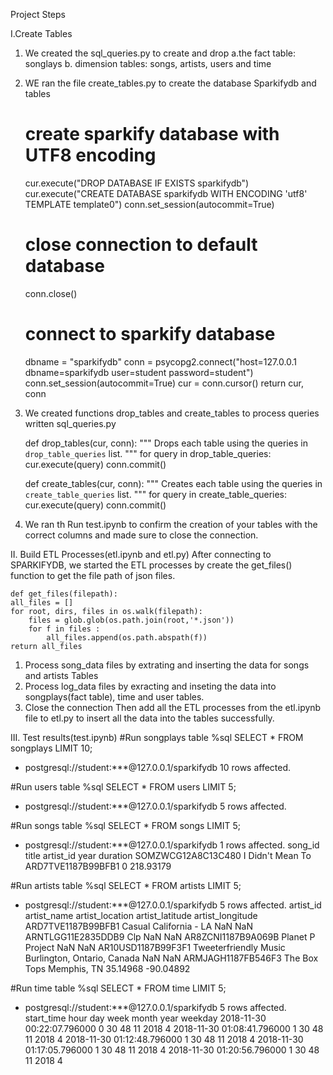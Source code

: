 Project Steps 


I.Create Tables

1. We created the sql_queries.py to create and drop
    a.the fact table: songlays
    b. dimension tables: songs, artists, users and time
    
    
    

2. WE ran the file create_tables.py to create the database Sparkifydb and tables
    # create sparkify database with UTF8 encoding
    cur.execute("DROP DATABASE IF EXISTS sparkifydb")
    cur.execute("CREATE DATABASE sparkifydb WITH ENCODING 'utf8' TEMPLATE template0")
    conn.set_session(autocommit=True)
    # close connection to default database
    conn.close() 
    # connect to sparkify database
    dbname = "sparkifydb"
    conn = psycopg2.connect("host=127.0.0.1 dbname=sparkifydb user=student password=student")
    conn.set_session(autocommit=True)
    cur = conn.cursor()
    return cur, conn
    
3. We created functions drop_tables and create_tables to process queries written sql_queries.py

    def drop_tables(cur, conn):
    """
    Drops each table using the queries in `drop_table_queries` list.
    """
    for query in drop_table_queries:
        cur.execute(query)
        conn.commit()

    def create_tables(cur, conn):
    """
    Creates each table using the queries in `create_table_queries` list. 
    """
    for query in create_table_queries:
        cur.execute(query)
        conn.commit()

4. We ran th Run test.ipynb to confirm the creation of your tables with the correct columns and made sure to close the connection. 



II. Build ETL Processes(etl.ipynb and etl.py)
After connecting to SPARKIFYDB, we started the ETL processes by create the get_files() function to get the file path of json files.

    def get_files(filepath):
    all_files = []
    for root, dirs, files in os.walk(filepath):
        files = glob.glob(os.path.join(root,'*.json'))
        for f in files :
            all_files.append(os.path.abspath(f)) 
    return all_files
 
1. Process song_data files by extrating and inserting the data for songs and artists Tables
2. Process log_data files by exracting and inseting the data into songplays(fact table), time and user tables.
3. Close the connection
Then add all the ETL processes from the etl.ipynb file to etl.py to insert all the data into the tables successfully.



III. Test results(test.ipynb)
#Run songplays table
%sql SELECT * FROM songplays LIMIT 10;
* postgresql://student:***@127.0.0.1/sparkifydb
10 rows affected.

#Run users table
%sql SELECT * FROM users LIMIT 5;
 * postgresql://student:***@127.0.0.1/sparkifydb
5 rows affected.

#Run songs table
%sql SELECT * FROM songs LIMIT 5;
 * postgresql://student:***@127.0.0.1/sparkifydb
1 rows affected.
song_id	title	artist_id	year	duration
SOMZWCG12A8C13C480	I Didn't Mean To	ARD7TVE1187B99BFB1	0	218.93179

#Run artists table
%sql SELECT * FROM artists LIMIT 5;
 * postgresql://student:***@127.0.0.1/sparkifydb
5 rows affected.
artist_id	artist_name	artist_location	artist_latitude	artist_longitude
ARD7TVE1187B99BFB1	Casual	California - LA	NaN	NaN
ARNTLGG11E2835DDB9	Clp		NaN	NaN
AR8ZCNI1187B9A069B	Planet P Project		NaN	NaN
AR10USD1187B99F3F1	Tweeterfriendly Music	Burlington, Ontario, Canada	NaN	NaN
ARMJAGH1187FB546F3	The Box Tops	Memphis, TN	35.14968	-90.04892

#Run time table
%sql SELECT * FROM time LIMIT 5;
 * postgresql://student:***@127.0.0.1/sparkifydb
5 rows affected.
start_time	hour	day	week	month	year	weekday
2018-11-30 00:22:07.796000	0	30	48	11	2018	4
2018-11-30 01:08:41.796000	1	30	48	11	2018	4
2018-11-30 01:12:48.796000	1	30	48	11	2018	4
2018-11-30 01:17:05.796000	1	30	48	11	2018	4
2018-11-30 01:20:56.796000	1	30	48	11	2018	4

